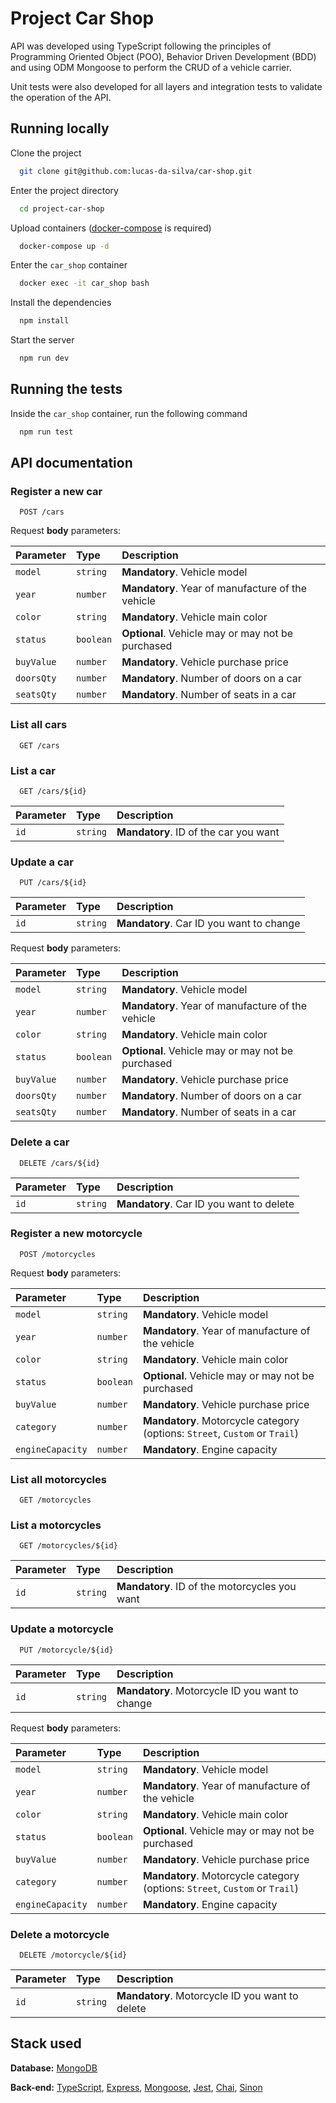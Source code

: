 # Project Car Shop

API was developed using TypeScript following the principles of Programming Oriented Object (POO), Behavior Driven Development (BDD) and using ODM Mongoose to perform the CRUD of a vehicle carrier.

Unit tests were also developed for all layers and integration tests to validate the operation of the API.
## Running locally

Clone the project

```bash
  git clone git@github.com:lucas-da-silva/car-shop.git
```

Enter the project directory

```bash
  cd project-car-shop
```

Upload containers ([docker-compose](https://docs.docker.com/compose/install/) is required)

```bash
  docker-compose up -d
```

Enter the `car_shop` container


```bash
  docker exec -it car_shop bash
```

Install the dependencies

```bash
  npm install
```

Start the server

```bash
  npm run dev
```


## Running the tests

Inside the `car_shop` container, run the following command

```bash
  npm run test
```


## API documentation

### Register a new car

```http
  POST /cars
```

Request **body** parameters:

| Parameter  | Type      | Description                                       |
| :--------- | :-------- | :------------------------------------------------ |
| `model`    | `string`  | **Mandatory**. Vehicle model                      |
| `year`     | `number`  | **Mandatory**. Year of manufacture of the vehicle |
| `color`    | `string`  | **Mandatory**. Vehicle main color                 |
| `status`   | `boolean` | **Optional**. Vehicle may or may not be purchased |
| `buyValue` | `number`  | **Mandatory**. Vehicle purchase price             |
| `doorsQty` | `number`  | **Mandatory**. Number of doors on a car           |
| `seatsQty` | `number`  | **Mandatory**. Number of seats in a car           |

### List all cars

```http
  GET /cars
```

### List a car

```http
  GET /cars/${id}
```

| Parameter | Type     | Description                           |
| :-------- | :------- | :------------------------------------ |
| `id`      | `string` | **Mandatory**. ID of the car you want |

### Update a car

```http
  PUT /cars/${id}
```

| Parameter | Type     | Description                              |
| :-------- | :------- | :--------------------------------------- |
| `id`      | `string` | **Mandatory**. Car ID you want to change |

Request **body** parameters:

| Parameter  | Type      | Description                                       |
| :--------- | :-------- | :------------------------------------------------ |
| `model`    | `string`  | **Mandatory**. Vehicle model                      |
| `year`     | `number`  | **Mandatory**. Year of manufacture of the vehicle |
| `color`    | `string`  | **Mandatory**. Vehicle main color                 |
| `status`   | `boolean` | **Optional**. Vehicle may or may not be purchased |
| `buyValue` | `number`  | **Mandatory**. Vehicle purchase price             |
| `doorsQty` | `number`  | **Mandatory**. Number of doors on a car           |
| `seatsQty` | `number`  | **Mandatory**. Number of seats in a car           |

### Delete a car

```http
  DELETE /cars/${id}
```

| Parameter | Type     | Description                              |
| :-------- | :------- | :--------------------------------------- |
| `id`      | `string` | **Mandatory**. Car ID you want to delete |

### Register a new motorcycle

```http
  POST /motorcycles
```

Request **body** parameters:

| Parameter        | Type      | Description                                                                 |
| :--------------- | :-------- | :-------------------------------------------------------------------------- |
| `model`          | `string`  | **Mandatory**. Vehicle model                                                |
| `year`           | `number`  | **Mandatory**. Year of manufacture of the vehicle                           |
| `color`          | `string`  | **Mandatory**. Vehicle main color                                           |
| `status`         | `boolean` | **Optional**. Vehicle may or may not be purchased                           |
| `buyValue`       | `number`  | **Mandatory**. Vehicle purchase price                                       |
| `category`       | `number`  | **Mandatory**. Motorcycle category (options: `Street`, `Custom` or `Trail`) |
| `engineCapacity` | `number`  | **Mandatory**. Engine capacity                                              |

### List all motorcycles

```http
  GET /motorcycles
```

### List a motorcycles

```http
  GET /motorcycles/${id}
```

| Parameter | Type     | Description                                   |
| :-------- | :------- | :-------------------------------------------- |
| `id`      | `string` | **Mandatory**. ID of the motorcycles you want |


### Update a motorcycle

```http
  PUT /motorcycle/${id}
```

| Parameter | Type     | Description                              |
| :-------- | :------- | :--------------------------------------- |
| `id`      | `string` | **Mandatory**. Motorcycle ID you want to change |

Request **body** parameters:

| Parameter        | Type      | Description                                                                 |
| :--------------- | :-------- | :-------------------------------------------------------------------------- |
| `model`          | `string`  | **Mandatory**. Vehicle model                                                |
| `year`           | `number`  | **Mandatory**. Year of manufacture of the vehicle                           |
| `color`          | `string`  | **Mandatory**. Vehicle main color                                           |
| `status`         | `boolean` | **Optional**. Vehicle may or may not be purchased                           |
| `buyValue`       | `number`  | **Mandatory**. Vehicle purchase price                                       |
| `category`       | `number`  | **Mandatory**. Motorcycle category (options: `Street`, `Custom` or `Trail`) |
| `engineCapacity` | `number`  | **Mandatory**. Engine capacity                                              |

### Delete a motorcycle

```http
  DELETE /motorcycle/${id}
```

| Parameter | Type     | Description                              |
| :-------- | :------- | :--------------------------------------- |
| `id`      | `string` | **Mandatory**. Motorcycle ID you want to delete |

## Stack used

**Database:** [MongoDB](https://www.mongodb.com/)

**Back-end:** [TypeScript](https://www.typescriptlang.org/), [Express](https://expressjs.com/), [Mongoose](https://mongoosejs.com/), [Jest](https://jestjs.io/), [Chai](https://www.chaijs.com/), [Sinon](https://sinonjs.org/)

